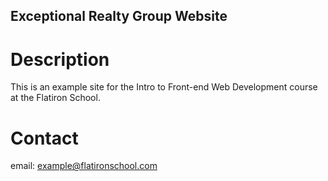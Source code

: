 Exceptional Realty Group Website
---

# Description

This is an example site for the Intro to Front-end Web Development course at the
Flatiron School.

# Contact

email: example@flatironschool.com
